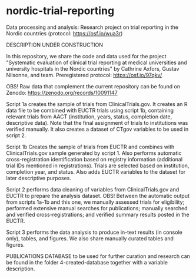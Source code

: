 # nordic-trial-reporting
Data processing and analysis: Research project on trial reporting in the Nordic countries (protocol: https://osf.io/wua3r)

DESCRIPTION UNDER CONSTRUCTION

In this repository, we share the code and data used for the project "Systematic evaluation of clinical trial reporting at medical universities and university hospitals in the Nordic countries" by Cathrine Axfors, Gustav Nilsonne, and team. Preregistered protocol: https://osf.io/97qkv/

OBS! Raw data that complement the current repository can be found on Zenodo: https://zenodo.org/records/10091147

Script 1a creates the sample of trials from ClinicalTrials.gov. It creates an R data file to be combined with EUCTR trials using script 1b, containing relevant trials from AACT (institution, years, status, completion date, descriptive data). Note that the final assignment of trials to institutions was verified manually. It also creates a dataset of CTgov variables to be used in script 2.

Script 1b Creates the sample of trials from EUCTR and combines with ClinicalTrials.gov sample generated by script 1. Also performs automatic cross-registration identification based on registry information (additional trial IDs mentioned in registrations). Trials are selected based on institution, completion year, and status. Also adds EUCTR variables to the dataset for later descriptive purposes.

Script 2 performs data cleaning of variables from ClinicalTrials.gov and EUCTR to prepare the analysis dataset.
OBS! Between the automatic output from scripts 1a-1b and this one, we manually assessed trials for eligibility; performed extensive manual searches for publications; manually searched and verified cross-registrations; and verified summary results posted in the EUCTR.

Script 3 performs the data analysis to produce in-text results (in console only), tables, and figures. We also share manually curated tables and figures.

PUBLICATIONS DATABASE to be used for further curation and research can be found in the folder 4-created-database together with a variable description.
